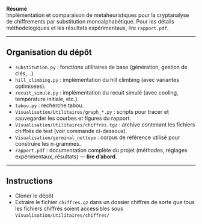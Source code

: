 **Résumé**  
Implémentation et comparaison de metaheuristiques pour la cryptanalyse de chiffrements par substitution monoalphabétique. Pour les détails méthodologiques et les résultats expérimentaux, lire `rapport.pdf`.

---

## Organisation du dépôt
- `substitution.py` : fonctions utilitaires de base (génération, gestion de clés,...) 
- `hill_climbing.py` : implémentation du hill climbing (avec variantes optimisées).  
- `recuit_simule.py` : implémentation du recuit simulé (avec cooling, température initiale, etc.).  
- `tabou.py` : recherche tabou.  
- `Visualisation/Utilitaires/graph_*.py` : scripts pour tracer et sauvegarder les courbes et figures du rapport.  
- `Visualisation/Utilitaires/chiffres.tgz` : archive contenant les fichiers chiffrés de test (voir commande ci-dessous).  
- `Visualisation/germinal_nettoye` : corpus de référence utilisé pour construire les n-grammes.  
- `rapport.pdf` : documentation complète du projet (méthodes, réglages expérimentaux, résultats) — **lire d’abord**.

---

## Instructions 
- Cloner le dépôt
- Extraire le fichier `chiffres.gz` dans un dossier chiffres de sorte que tous les fichiers chiffrés soient accessibles sous `Visualisation/Utilitaires/chiffres/`